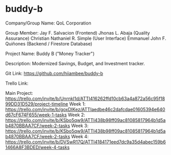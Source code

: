 # buddy-b

Company/Group Name: QoL Corporation

Group Member:
Jay F. Salvacion (Frontend)
Jhonas L. Abaja (Quality Assurance)
Christian Nathaniel R. Simple (User Interface)
Emmanuel John F. Quiñones (Backend / Firestore Database)

Project Name: Buddy B ("Money Tracker")

Description: Modernized Savings, Budget, and Investment tracker.

Git Link: https://github.com/hiiambee/buddy-b

Trello Link: 

Main Project: https://trello.com/invite/b/UnrnkI1d/ATTI416262ffd10cb63a4a872a56c95f1899DD31D529/project-timeline
Week 1: https://trello.com/invite/b/goxDIKez/ATTIaedbe46c2dafcdae01605394e640d67cF674F655/week-1-tasks
Week 2: https://trello.com/invite/b/KSbo5qw9/ATTI438b98ff09ac81085817964b1d5ab4870BBAA7CF/week-2-tasks
Week 3: https://trello.com/invite/b/KSbo5qw9/ATTI438b98ff09ac81085817964b1d5ab4870BBAA7CF/week-2-tasks
Week 4: https://trello.com/invite/b/DVSwR17Q/ATTI4184171eed7dc9a35d4abec159b61466A8F3BDED/week-4-tasks


